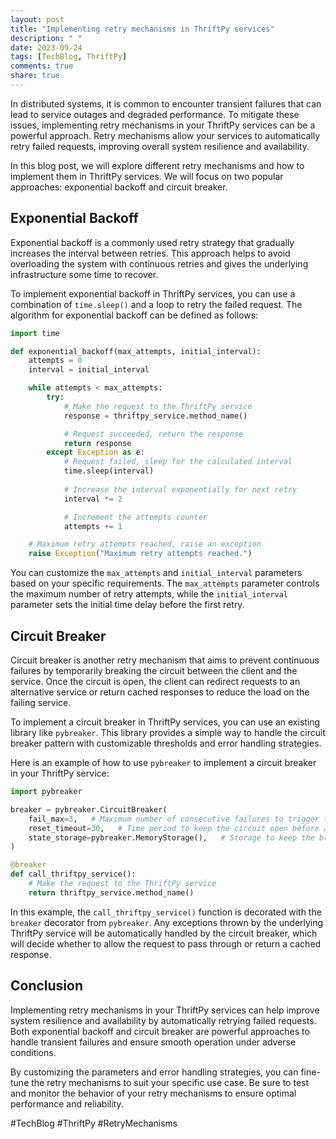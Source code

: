 ```yaml
---
layout: post
title: "Implementing retry mechanisms in ThriftPy services"
description: " "
date: 2023-09-24
tags: [TechBlog, ThriftPy]
comments: true
share: true
---
```


In distributed systems, it is common to encounter transient failures that can lead to service outages and degraded performance. To mitigate these issues, implementing retry mechanisms in your ThriftPy services can be a powerful approach. Retry mechanisms allow your services to automatically retry failed requests, improving overall system resilience and availability.

In this blog post, we will explore different retry mechanisms and how to implement them in ThriftPy services. We will focus on two popular approaches: exponential backoff and circuit breaker.

## Exponential Backoff

Exponential backoff is a commonly used retry strategy that gradually increases the interval between retries. This approach helps to avoid overloading the system with continuous retries and gives the underlying infrastructure some time to recover.

To implement exponential backoff in ThriftPy services, you can use a combination of `time.sleep()` and a loop to retry the failed request. The algorithm for exponential backoff can be defined as follows:

```python
import time

def exponential_backoff(max_attempts, initial_interval):
    attempts = 0
    interval = initial_interval

    while attempts < max_attempts:
        try:
            # Make the request to the ThriftPy service
            response = thriftpy_service.method_name()

            # Request succeeded, return the response
            return response
        except Exception as e:
            # Request failed, sleep for the calculated interval
            time.sleep(interval)
            
            # Increase the interval exponentially for next retry
            interval *= 2

            # Increment the attempts counter
            attempts += 1

    # Maximum retry attempts reached, raise an exception
    raise Exception("Maximum retry attempts reached.")
```

You can customize the `max_attempts` and `initial_interval` parameters based on your specific requirements. The `max_attempts` parameter controls the maximum number of retry attempts, while the `initial_interval` parameter sets the initial time delay before the first retry.

## Circuit Breaker

Circuit breaker is another retry mechanism that aims to prevent continuous failures by temporarily breaking the circuit between the client and the service. Once the circuit is open, the client can redirect requests to an alternative service or return cached responses to reduce the load on the failing service.

To implement a circuit breaker in ThriftPy services, you can use an existing library like `pybreaker`. This library provides a simple way to handle the circuit breaker pattern with customizable thresholds and error handling strategies.

Here is an example of how to use `pybreaker` to implement a circuit breaker in your ThriftPy service:

```python
import pybreaker

breaker = pybreaker.CircuitBreaker(
    fail_max=3,   # Maximum number of consecutive failures to trigger the circuit to open
    reset_timeout=30,   # Time period to keep the circuit open before attempting to close it
    state_storage=pybreaker.MemoryStorage(),   # Storage to keep the breaker state
)

@breaker
def call_thriftpy_service():
    # Make the request to the ThriftPy service
    return thriftpy_service.method_name()
```

In this example, the `call_thriftpy_service()` function is decorated with the `breaker` decorator from `pybreaker`. Any exceptions thrown by the underlying ThriftPy service will be automatically handled by the circuit breaker, which will decide whether to allow the request to pass through or return a cached response.

## Conclusion

Implementing retry mechanisms in your ThriftPy services can help improve system resilience and availability by automatically retrying failed requests. Both exponential backoff and circuit breaker are powerful approaches to handle transient failures and ensure smooth operation under adverse conditions.

By customizing the parameters and error handling strategies, you can fine-tune the retry mechanisms to suit your specific use case. Be sure to test and monitor the behavior of your retry mechanisms to ensure optimal performance and reliability.

#TechBlog #ThriftPy #RetryMechanisms